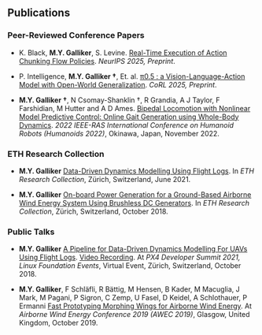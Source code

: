 ## Publications

### Peer-Reviewed Conference Papers

* K. Black, **M.Y. Galliker**, S. Levine. [Real-Time Execution of Action Chunking Flow Policies](https://arxiv.org/pdf/2506.07339).  *NeurIPS 2025, Preprint*.  

* P. Intelligence, **M.Y. Galliker †**, Et. al. [π0.5 : a Vision-Language-Action Model with Open-World Generalization](https://arxiv.org/pdf/2504.16054).  *CoRL 2025, Preprint*.  

* **M.Y. Galliker †**, N Csomay-Shanklin †, R Grandia, A J Taylor, F Farshidian, M Hutter and A D Ames. [Bipedal Locomotion with Nonlinear Model Predictive Control: Online Gait Generation using Whole-Body Dynamics](https://arxiv.org/pdf/2203.07429.pdf).  *2022 IEEE-RAS International Conference on Humanoid Robots (Humanoids 2022)*, Okinawa, Japan, November 2022.   

### ETH Research Collection

* **M.Y. Galliker** [Data-Driven Dynamics Modelling Using Flight Logs](https://www.research-collection.ethz.ch/handle/20.500.11850/507495). In *ETH Research Collection*, Zürich, Switzerland, June 2021.   

* **M.Y. Galliker** [On-board Power Generation for a Ground-Based Airborne Wind Energy System Using Brushless DC Generators](https://www.research-collection.ethz.ch/handle/20.500.11850/519007). In *ETH Research Collection*, Zürich, Switzerland, October 2018.   

### Public Talks

* **M.Y. Galliker** [A Pipeline for Data-Driven Dynamics Modelling For UAVs Using Flight Logs](https://px4summit2021.sched.com/event/m8VY/a-pipeline-for-data-driven-dynamics-modelling-for-uavs-using-flight-logs-manuel-galliker-eth-zurich). [Video Recording](https://www.youtube.com/watch?v=kAsfptZU4uk). At *PX4 Developer Summit 2021, Linux Foundation Events*, Virtual Event, Zürich, Switzerland, October 2018.   

* **M.Y. Galliker**, F Schläfli, R Bättig, M Hensen, B Kader, M Macuglia, J Mark, M Pagani, P Sigron, C Zemp, U Fasel, D Keidel, A Schlothauer, P Ermanni [Fast Prototyping Morphing Wings for Airborne Wind Energy](https://repository.tudelft.nl/islandora/object/uuid:f040d916-43f0-4820-9257-62bfa0a43bbc?collection=research). At *Airborne Wind Energy Conference 2019 (AWEC 2019)*, Glasgow, United Kingdom, October 2019.   

